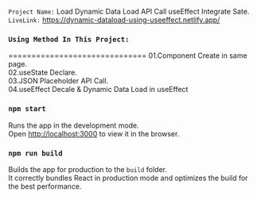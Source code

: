 `Project Name:` Load Dynamic Data Load API Call useEffect Integrate Sate.\
`LiveLink:` https://dynamic-dataload-using-useeffect.netlify.app/ 


### `Using Method In This Project:`
==============================
01.Component Create in same page.\
02.useState Declare.\
03.JSON Placeholder API Call.\
04.useEffect Decale & Dynamic Data Load in useEffect


### `npm start`

Runs the app in the development mode.\
Open [http://localhost:3000](http://localhost:3000) to view it in the browser.


### `npm run build`

Builds the app for production to the `build` folder.\
It correctly bundles React in production mode and optimizes the build for the best performance.




